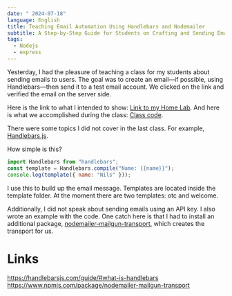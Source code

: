 ```yaml
---
date: " 2024-07-18"
language: English
title: Teaching Email Automation Using Handlebars and Nodemailer
subtitle: A Step-by-Step Guide for Students on Crafting and Sending Emails with Node.js
tags:
  - Nodejs
  - express
---
```

Yesterday, I had the pleasure of teaching a class for my students about sending emails to users. The goal was to create an email—if possible, using Handlebars—then send it to a test email account. We clicked on the link and verified the email on the server side.

Here is the link to what I intended to show: [Link to my Home Lab](https://github.com/KamilMr/lab/tree/master/nodejs/email). 
And here is what we accomplished during the class: [Class code](https://github.com/KamilMr/lab/tree/master/nodejs/email-class).

There were some topics I did not cover in the last class. For example, [Handlebars.js](https://handlebarsjs.com/installation/#npm-or-yarn-recommended).

How simple is this?

```js
import Handlebars from "handlebars";
const template = Handlebars.compile("Name: {{name}}");
console.log(template({ name: "Nils" }));
```

I use this to build up the email message. Templates are located inside the template folder. At the moment there are two templates: otc and welcome.

Additionally, I did not speak about sending emails using an API key. I also wrote an example with the code. One catch here is that I had to install an additional package, [nodemailer-mailgun-transport](https://www.npmjs.com/package/nodemailer-mailgun-transport), which creates the transport for us.

# Links
https://handlebarsjs.com/guide/#what-is-handlebars
https://www.npmjs.com/package/nodemailer-mailgun-transport


